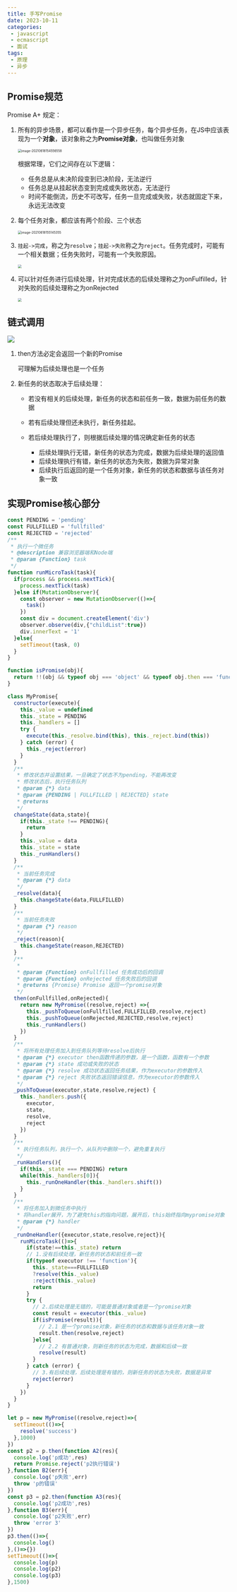 ```yaml
---
title: 手写Promise
date: 2023-10-11
categories:
 - javascript
 - ecmascript
 - 面试
tags:
 - 原理
 - 异步
---
```


## Promise规范

Promise A+ 规定：

1. 所有的异步场景，都可以看作是一个异步任务，每个异步任务，在JS中应该表现为一个**对象**，该对象称之为**Promise对象**，也叫做任务对象

   <img src="\img\20210618154556.png" alt="image-20210618154556558" style="zoom:50%;" />

   根据常理，它们之间存在以下逻辑：

   - 任务总是从未决阶段变到已决阶段，无法逆行
   - 任务总是从挂起状态变到完成或失败状态，无法逆行
   - 时间不能倒流，历史不可改写，任务一旦完成或失败，状态就固定下来，永远无法改变

2. 每个任务对象，都应该有两个阶段、三个状态

   <img src="\img\20210618155145.png" alt="image-20210618155145355" style="zoom:50%;" />

3. `挂起->完成`，称之为`resolve`；`挂起->失败`称之为`reject`。任务完成时，可能有一个相关数据；任务失败时，可能有一个失败原因。

   <img src="\img\20210618160538.png" style="zoom:50%;">

4. 可以针对任务进行后续处理，针对完成状态的后续处理称之为onFulfilled，针对失败的后续处理称之为onRejected

   <img src="http://mdrs.yuanjin.tech/img/20210618161125.png" style="zoom:50%"/>

## 链式调用

<img src="http://mdrs.yuanjin.tech/img/20210621103501.png"/>

1. then方法必定会返回一个新的Promise

   可理解为后续处理也是一个任务

2. 新任务的状态取决于后续处理：

   - 若没有相关的后续处理，新任务的状态和前任务一致，数据为前任务的数据

   - 若有后续处理但还未执行，新任务挂起。
   - 若后续处理执行了，则根据后续处理的情况确定新任务的状态
     - 后续处理执行无错，新任务的状态为完成，数据为后续处理的返回值
     - 后续处理执行有错，新任务的状态为失败，数据为异常对象
     - 后续执行后返回的是一个任务对象，新任务的状态和数据与该任务对象一致



## 实现Promise核心部分

```js
const PENDING = 'pending'
const FULLFILLED = 'fullfilled'
const REJECTED = 'rejected'
/**
 * 执行一个微任务
 * @description 兼容浏览器端和Node端
 * @param {Function} task 
 */
function runMicroTask(task){
  if(process && process.nextTick){
    process.nextTick(task)
  }else if(MutationObserver){
    const observer = new MutationObserver(()=>{
      task()
    })
    const div = document.createElement('div')
    observer.observe(div,{"childList":true})
    div.innerText = '1'
  }else{
    setTimeout(task, 0)
  }
}

function isPromise(obj){
  return !!(obj && typeof obj === 'object' && typeof obj.then === 'function')
}

class MyPromise{
  constructor(execute){
    this._value = undefined
    this._state = PENDING
    this._handlers = []
    try {
      execute(this._resolve.bind(this), this._reject.bind(this))
    } catch (error) {
      this._reject(error)
    }
  }
  /**
   * 修改状态并设置结果，一旦确定了状态不为pending，不能再改变
   * 修改状态后，执行任务队列
   * @param {*} data 
   * @param {PENDING | FULLFILLED | REJECTED} state 
   * @returns 
   */
  changeState(data,state){
    if(this._state !== PENDING){
      return
    }
    this._value = data
    this._state = state
    this._runHandlers()
  }
  /**
   * 当前任务完成
   * @param {*} data 
   */
  _resolve(data){
    this.changeState(data,FULLFILLED)
  }
  /**
   * 当前任务失败
   * @param {*} reason 
   */
  _reject(reason){
    this.changeState(reason,REJECTED)
  }
  /**
   * 
   * @param {Function} onFullfilled 任务成功后的回调
   * @param {Function} onRejected 任务失败后的回调
   * @returns {Promise} Promise 返回一个promise对象
   */
  then(onFullfilled,onRejected){
    return new MyPromise((resolve,reject) =>{
      this._pushToQueue(onFullfilled,FULLFILLED,resolve,reject)
      this._pushToQueue(onRejected,REJECTED,resolve,reject)
      this._runHandlers()
    })
  }
  /**
   * 将所有处理任务加入到任务队列等待resolve后执行
   * @param {*} executor then函数传递的参数，是一个函数，函数有一个参数
   * @param {*} state 成功或失败的状态
   * @param {*} resolve 成功状态返回任务结果，作为executor的参数传入
   * @param {*} reject 失败状态返回错误信息，作为executor的参数传入
   */
  _pushToQueue(executor,state,resolve,reject) {
    this._handlers.push({
      executor,
      state,
      resolve,
      reject
    })
  }
  /**
   * 执行任务队列，执行一个，从队列中删除一个，避免重复执行
   */
  _runHandlers(){
    if(this._state === PENDING) return
    while(this._handlers[0]){
      this._runOneHandler(this._handlers.shift())
    }
  }
  /**
   * 将任务加入到微任务中执行
   * 将handler展开，为了避免this的指向问题，展开后，this始终指向mypromise对象
   * @param {*} handler 
   */
  _runOneHandler({executor,state,resolve,reject}){
    runMicroTask(()=>{
      if(state!==this._state) return
      // 1.没有后续处理，新任务的状态和前任务一致
      if(typeof executor !== 'function'){
        this._state===FULLFILLED
        ?resolve(this._value)
        :reject(this._value)
        return
      }
      try {
        // 2.后续处理是无错的，可能是普通对象或者是一个promise对象
        const result = executor(this._value)
        if(isPromise(result)){
          // 2.1 是一个promise对象，新任务的状态和数据与该任务对象一致
          result.then(resolve,reject)
        }else{
          // 2.2 有普通对象，则新任务的状态为完成，数据和后续一致
          resolve(result)
        }
      } catch (error) {
        // 3.有后续处理，后续处理是有错的，则新任务的状态为失败，数据是异常
        reject(error)
      }
    })
  }
}

let p = new MyPromise((resolve,reject)=>{
  setTimeout(()=>{
    resolve('success')
  },1000)
})
const p2 = p.then(function A2(res){
  console.log('p成功',res)
  return Promise.reject('p2执行错误')
},function B2(err){
  console.log('p失败',err)
  throw 'p的错误'
})
const p3 = p2.then(function A3(res){
  console.log('p2成功',res)
},function B3(err){
  console.log('p2失败',err)
  throw 'error 3'
})
p3.then(()=>{
  console.log()
},()=>{})
setTimeout(()=>{
  console.log(p)
  console.log(p2)
  console.log(p3)
},1500)

```


